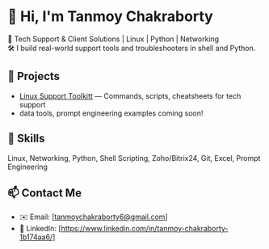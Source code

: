 # 👋 Hi, I'm Tanmoy Chakraborty

🔧 Tech Support & Client Solutions | Linux | Python | Networking  
🛠️ I build real-world support tools and troubleshooters in shell and Python.

## 🧩 Projects
- [Linux Support Toolkitt](https://github.com/yourusername/linux-support-toolkitt) — Commands, scripts, cheatsheets for tech support
-  data tools, prompt engineering examples coming soon!

## 🚀 Skills
Linux, Networking, Python, Shell Scripting, Zoho/Bitrix24, Git, Excel, Prompt Engineering

## 📫 Contact Me
- ✉️ Email: [tanmoychakraborty6@gmail.com]
- 💼 LinkedIn: [https://www.linkedin.com/in/tanmoy-chakraborty-1b174aa6/]
